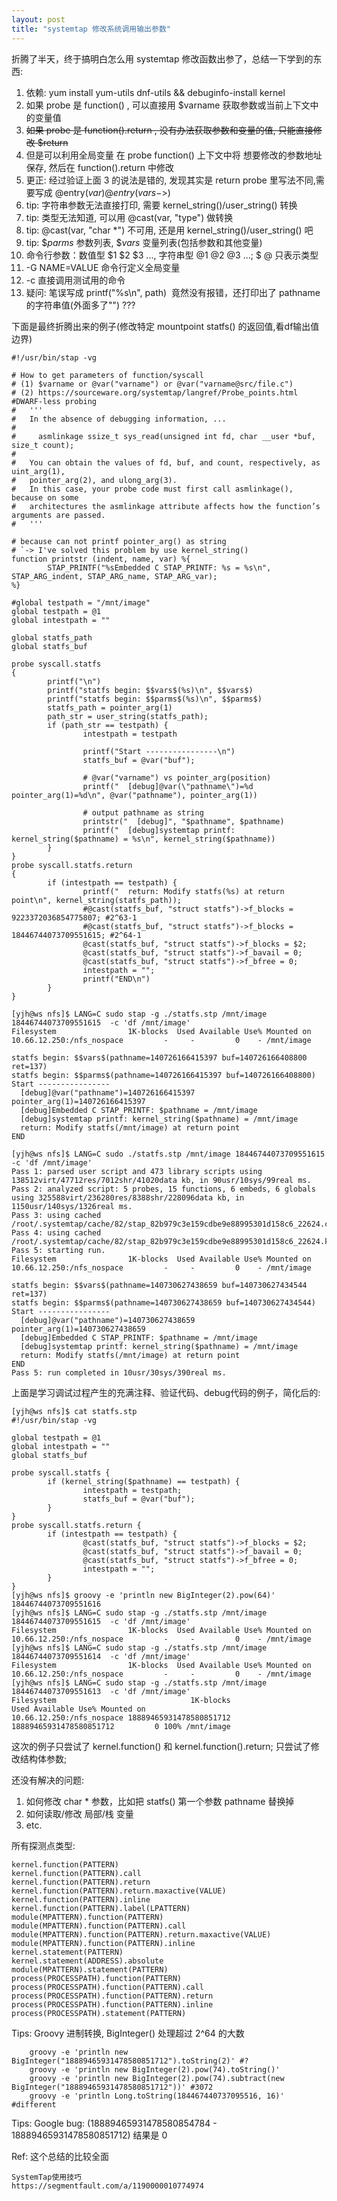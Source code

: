 ```yaml
---
layout: post
title: "systemtap 修改系统调用输出参数"
---
```


折腾了半天，终于搞明白怎么用 systemtap 修改函数出参了，总结一下学到的东西:
1. 依赖: yum install yum-utils dnf-utils && debuginfo-install kernel
2. 如果 probe 是 function() , 可以直接用 $varname 获取参数或当前上下文中的变量值
3. ~~如果 probe 是 function().return , 没有办法获取参数和变量的值, 只能直接修改 $return~~
4. 但是可以利用全局变量 在 probe function() 上下文中将 想要修改的参数地址保存, 然后在 function().return 中修改
5. 更正: 经过验证上面 3 的说法是错的, 发现其实是 return probe 里写法不同,需要写成 @entry($var) @entry($$vars->$)
6. tip: 字符串参数无法直接打印, 需要 kernel_string()/user_string() 转换
7. tip: 类型无法知道, 可以用 @cast(var, "type") 做转换
8. tip: @cast(var, "char *") 不可用, 还是用 kernel_string()/user_string() 吧
9. tip: $$parms$ 参数列表, $$vars$ 变量列表(包括参数和其他变量)
10. 命令行参数：数值型 $1 $2 $3 ..., 字符串型 @1 @2 @3 ...;  $  @ 只表示类型
11. -G NAME=VALUE 命令行定义全局变量
12. -c 直接调用测试用的命令
13. 疑问: 笔误写成 printf("%s\n", path)  竟然没有报错，还打印出了 pathname 的字符串值(外面多了"") ???

下面是最终折腾出来的例子(修改特定 mountpoint statfs() 的返回值,看df输出值边界)
```
#!/usr/bin/stap -vg

# How to get parameters of function/syscall
# (1) $varname or @var("varname") or @var("varname@src/file.c")
# (2) https://sourceware.org/systemtap/langref/Probe_points.html #DWARF-less probing
#   '''
#   In the absence of debugging information, ...
#
#     asmlinkage ssize_t sys_read(unsigned int fd, char __user *buf, size_t count);
#
#   You can obtain the values of fd, buf, and count, respectively, as uint_arg(1),
#   pointer_arg(2), and ulong_arg(3).
#   In this case, your probe code must first call asmlinkage(), because on some
#   architectures the asmlinkage attribute affects how the function’s arguments are passed.
#   '''

# because can not printf pointer_arg() as string
# `-> I've solved this problem by use kernel_string()
function printstr (indent, name, var) %{
        STAP_PRINTF("%sEmbedded C STAP_PRINTF: %s = %s\n", STAP_ARG_indent, STAP_ARG_name, STAP_ARG_var);
%}

#global testpath = "/mnt/image"
global testpath = @1
global intestpath = ""

global statfs_path
global statfs_buf

probe syscall.statfs
{
        printf("\n")
        printf("statfs begin: $$vars$(%s)\n", $$vars$)
        printf("statfs begin: $$parms$(%s)\n", $$parms$)
        statfs_path = pointer_arg(1)
        path_str = user_string(statfs_path);
        if (path_str == testpath) {
                intestpath = testpath

                printf("Start ----------------\n")
                statfs_buf = @var("buf");

                # @var("varname") vs pointer_arg(position)
                printf("  [debug]@var(\"pathname\")=%d pointer_arg(1)=%d\n", @var("pathname"), pointer_arg(1))

                # output pathname as string
                printstr("  [debug]", "$pathname", $pathname)
                printf("  [debug]systemtap printf: kernel_string($pathname) = %s\n", kernel_string($pathname))
        }
}
probe syscall.statfs.return
{
        if (intestpath == testpath) {
                printf("  return: Modify statfs(%s) at return point\n", kernel_string(statfs_path));
                #@cast(statfs_buf, "struct statfs")->f_blocks = 9223372036854775807; #2^63-1
                #@cast(statfs_buf, "struct statfs")->f_blocks = 18446744073709551615; #2^64-1
                @cast(statfs_buf, "struct statfs")->f_blocks = $2;
                @cast(statfs_buf, "struct statfs")->f_bavail = 0;
                @cast(statfs_buf, "struct statfs")->f_bfree = 0;
                intestpath = "";
                printf("END\n")
        }
}
```
```
[yjh@ws nfs]$ LANG=C sudo stap -g ./statfs.stp /mnt/image 18446744073709551615  -c 'df /mnt/image'
Filesystem                1K-blocks  Used Available Use% Mounted on
10.66.12.250:/nfs_nospace         -     -         0    - /mnt/image

statfs begin: $$vars$(pathname=140726166415397 buf=140726166408800 ret=137)
statfs begin: $$parms$(pathname=140726166415397 buf=140726166408800)
Start ----------------
  [debug]@var("pathname")=140726166415397 pointer_arg(1)=140726166415397
  [debug]Embedded C STAP_PRINTF: $pathname = /mnt/image
  [debug]systemtap printf: kernel_string($pathname) = /mnt/image
  return: Modify statfs(/mnt/image) at return point
END
```
```
[yjh@ws nfs]$ LANG=C sudo ./statfs.stp /mnt/image 18446744073709551615  -c 'df /mnt/image'
Pass 1: parsed user script and 473 library scripts using 138512virt/47712res/7012shr/41020data kb, in 90usr/10sys/99real ms.
Pass 2: analyzed script: 5 probes, 15 functions, 6 embeds, 6 globals using 325588virt/236280res/8388shr/228096data kb, in 1150usr/140sys/1326real ms.
Pass 3: using cached /root/.systemtap/cache/82/stap_82b979c3e159cdbe9e88995301d158c6_22624.c
Pass 4: using cached /root/.systemtap/cache/82/stap_82b979c3e159cdbe9e88995301d158c6_22624.ko
Pass 5: starting run.
Filesystem                1K-blocks  Used Available Use% Mounted on
10.66.12.250:/nfs_nospace         -     -         0    - /mnt/image

statfs begin: $$vars$(pathname=140730627438659 buf=140730627434544 ret=137)
statfs begin: $$parms$(pathname=140730627438659 buf=140730627434544)
Start ----------------
  [debug]@var("pathname")=140730627438659 pointer_arg(1)=140730627438659
  [debug]Embedded C STAP_PRINTF: $pathname = /mnt/image
  [debug]systemtap printf: kernel_string($pathname) = /mnt/image
  return: Modify statfs(/mnt/image) at return point
END
Pass 5: run completed in 10usr/30sys/390real ms.
```

上面是学习调试过程产生的充满注释、验证代码、debug代码的例子，简化后的:
```
[yjh@ws nfs]$ cat statfs.stp
#!/usr/bin/stap -vg

global testpath = @1
global intestpath = ""
global statfs_buf

probe syscall.statfs {
        if (kernel_string($pathname) == testpath) {
                intestpath = testpath;
                statfs_buf = @var("buf");
        }
}
probe syscall.statfs.return {
        if (intestpath == testpath) {
                @cast(statfs_buf, "struct statfs")->f_blocks = $2;
                @cast(statfs_buf, "struct statfs")->f_bavail = 0;
                @cast(statfs_buf, "struct statfs")->f_bfree = 0;
                intestpath = "";
        }
}
[yjh@ws nfs]$ groovy -e 'println new BigInteger(2).pow(64)'
18446744073709551616
[yjh@ws nfs]$ LANG=C sudo stap -g ./statfs.stp /mnt/image 18446744073709551615  -c 'df /mnt/image'
Filesystem                1K-blocks  Used Available Use% Mounted on
10.66.12.250:/nfs_nospace         -     -         0    - /mnt/image
[yjh@ws nfs]$ LANG=C sudo stap -g ./statfs.stp /mnt/image 18446744073709551614  -c 'df /mnt/image'
Filesystem                1K-blocks  Used Available Use% Mounted on
10.66.12.250:/nfs_nospace         -     -         0    - /mnt/image
[yjh@ws nfs]$ LANG=C sudo stap -g ./statfs.stp /mnt/image 18446744073709551613  -c 'df /mnt/image'
Filesystem                              1K-blocks                    Used Available Use% Mounted on
10.66.12.250:/nfs_nospace 18889465931478580851712 18889465931478580851712         0 100% /mnt/image
```

这次的例子只尝试了 kernel.function() 和 kernel.function().return; 只尝试了修改结构体参数;

还没有解决的问题:
1. 如何修改 char * 参数，比如把 statfs() 第一个参数 pathname 替换掉
2. 如何读取/修改 局部/栈 变量
3. etc.

所有探测点类型:
```
kernel.function(PATTERN)
kernel.function(PATTERN).call
kernel.function(PATTERN).return
kernel.function(PATTERN).return.maxactive(VALUE)
kernel.function(PATTERN).inline
kernel.function(PATTERN).label(LPATTERN)
module(MPATTERN).function(PATTERN)
module(MPATTERN).function(PATTERN).call
module(MPATTERN).function(PATTERN).return.maxactive(VALUE)
module(MPATTERN).function(PATTERN).inline
kernel.statement(PATTERN)
kernel.statement(ADDRESS).absolute
module(MPATTERN).statement(PATTERN)
process(PROCESSPATH).function(PATTERN)
process(PROCESSPATH).function(PATTERN).call
process(PROCESSPATH).function(PATTERN).return
process(PROCESSPATH).function(PATTERN).inline
process(PROCESSPATH).statement(PATTERN)
```

Tips: Groovy 进制转换, BigInteger() 处理超过 2^64 的大数
```
    groovy -e 'println new BigInteger("18889465931478580851712").toString(2)' #?
    groovy -e 'println new BigInteger(2).pow(74).toString()'
    groovy -e 'println new BigInteger(2).pow(74).subtract(new BigInteger("18889465931478580851712"))' #3072
    groovy -e 'println Long.toString(184467440737095516, 16)' #different
```

Tips: Google bug: (18889465931478580854784 - 18889465931478580851712) 结果是 0

Ref: 这个总结的比较全面
```
SystemTap使用技巧
https://segmentfault.com/a/1190000010774974
```
